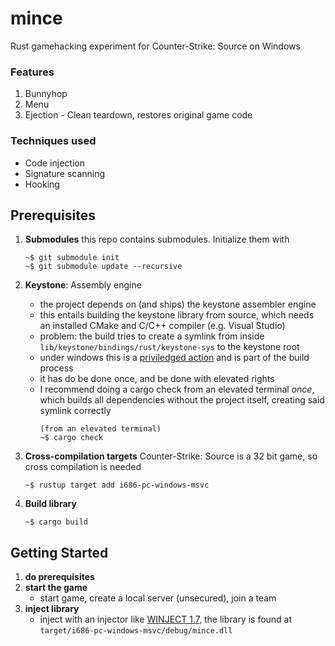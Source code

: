 # mince
Rust gamehacking experiment for Counter-Strike: Source on Windows

### Features
1. Bunnyhop
2. Menu
3. Ejection - Clean teardown, restores original game code

### Techniques used
- Code injection
- Signature scanning
- Hooking

## Prerequisites
1. **Submodules**
    this repo contains submodules. Initialize them with
    ```console
    ~$ git submodule init
    ~$ git submodule update --recursive
    ```

2. **Keystone**: Assembly engine
    - the project depends on (and ships) the keystone assembler engine
    - this entails building the keystone library from source, which needs an installed CMake and C/C++ compiler (e.g. Visual Studio)
    - problem: the build tries to create a symlink from inside `lib/keystone/bindings/rust/keystone-sys` to the keystone root
    - under windows this is a [priviledged action](https://doc.rust-lang.org/std/os/windows/fs/fn.symlink_dir.html#limitations) and is part of the build process
    - it has do be done once, and be done with elevated rights
    - I recommend doing a cargo check from an elevated terminal _once_, which builds all dependencies without the project itself, creating said symlink correctly
        ```console
        (from an elevated terminal)
        ~$ cargo check
        ```

3. **Cross-compilation targets**
    Counter-Strike: Source is a 32 bit game, so cross compilation is needed
    ```console
    ~$ rustup target add i686-pc-windows-msvc
    ```
4. **Build library**
    ```console
    ~$ cargo build
    ```

## Getting Started
1. **do prerequisites**
2. **start the game**
    - start game, create a local server (unsecured), join a team
2. **inject library**
    - inject with an injector like [WINJECT 1.7](https://www.oldschoolhack.me/downloads/tools/3610-winject-17), the library is found at
    `target/i686-pc-windows-msvc/debug/mince.dll`